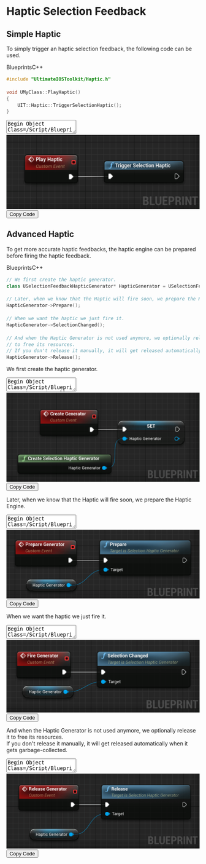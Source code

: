 # Haptic Selection Feedback

## Simple Haptic
To simply trigger an haptic selection feedback, the following code can be used.

<div class="code-switcher show-cpp-true">
<div class="switcher" >
<span class="sw-bp" onclick="switchBp()">Blueprints</span><span class="sw-cpp" onclick="switchCpp()">C++</span>
</div>
<div class="cpp">

```cpp
#include "UltimateIOSToolkit/Haptic.h"

void UMyClass::PlayHaptic()
{
    UIT::Haptic::TriggerSelectionHaptic();
}
```

</div>
<div class="bp">
<div class="bpcode">
<textarea readonly>
Begin Object Class=/Script/BlueprintGraph.K2Node_CustomEvent Name="K2Node_CustomEvent_16"
   CustomFunctionName="Play Haptic"
   NodePosX=9440
   NodePosY=-2272
   NodeGuid=3327ACAB46EA2F8F99FA489C36966B99
   CustomProperties Pin (PinId=989E888641F191500B91119698FDAE64,PinName="OutputDelegate",Direction="EGPD_Output",PinType.PinCategory="delegate",PinType.PinSubCategory="",PinType.PinSubCategoryObject=None,PinType.PinSubCategoryMemberReference=(),PinType.PinValueType=(),PinType.ContainerType=None,PinType.bIsReference=False,PinType.bIsConst=False,PinType.bIsWeakPointer=False,PinType.bIsUObjectWrapper=False,PersistentGuid=00000000000000000000000000000000,bHidden=False,bNotConnectable=False,bDefaultValueIsReadOnly=False,bDefaultValueIsIgnored=False,bAdvancedView=False,bOrphanedPin=False,)
   CustomProperties Pin (PinId=AFCEF65246313A8BCB3ED58E3A510626,PinName="then",Direction="EGPD_Output",PinType.PinCategory="exec",PinType.PinSubCategory="",PinType.PinSubCategoryObject=None,PinType.PinSubCategoryMemberReference=(),PinType.PinValueType=(),PinType.ContainerType=None,PinType.bIsReference=False,PinType.bIsConst=False,PinType.bIsWeakPointer=False,PinType.bIsUObjectWrapper=False,LinkedTo=(K2Node_CallFunction_53 0B77A368420F86C2FA4C7596B73D2D4F,),PersistentGuid=00000000000000000000000000000000,bHidden=False,bNotConnectable=False,bDefaultValueIsReadOnly=False,bDefaultValueIsIgnored=False,bAdvancedView=False,bOrphanedPin=False,)
End Object
Begin Object Class=/Script/BlueprintGraph.K2Node_CallFunction Name="K2Node_CallFunction_53"
   FunctionReference=(MemberParent=Class'"/Script/UltimateIOSToolkit.UltimateIOSToolkitBlueprintLibrary"',MemberName="TriggerSelectionHaptic")
   NodePosX=9648
   NodePosY=-2256
   NodeGuid=F3C9DF164B57A53607683CBBF2425B95
   CustomProperties Pin (PinId=0B77A368420F86C2FA4C7596B73D2D4F,PinName="execute",PinToolTip="\nExec",PinType.PinCategory="exec",PinType.PinSubCategory="",PinType.PinSubCategoryObject=None,PinType.PinSubCategoryMemberReference=(),PinType.PinValueType=(),PinType.ContainerType=None,PinType.bIsReference=False,PinType.bIsConst=False,PinType.bIsWeakPointer=False,PinType.bIsUObjectWrapper=False,LinkedTo=(K2Node_CustomEvent_16 AFCEF65246313A8BCB3ED58E3A510626,),PersistentGuid=00000000000000000000000000000000,bHidden=False,bNotConnectable=False,bDefaultValueIsReadOnly=False,bDefaultValueIsIgnored=False,bAdvancedView=False,bOrphanedPin=False,)
   CustomProperties Pin (PinId=8331B1534ABE3794C984E799D29C8FF1,PinName="then",PinToolTip="\nExec",Direction="EGPD_Output",PinType.PinCategory="exec",PinType.PinSubCategory="",PinType.PinSubCategoryObject=None,PinType.PinSubCategoryMemberReference=(),PinType.PinValueType=(),PinType.ContainerType=None,PinType.bIsReference=False,PinType.bIsConst=False,PinType.bIsWeakPointer=False,PinType.bIsUObjectWrapper=False,PersistentGuid=00000000000000000000000000000000,bHidden=False,bNotConnectable=False,bDefaultValueIsReadOnly=False,bDefaultValueIsIgnored=False,bAdvancedView=False,bOrphanedPin=False,)
   CustomProperties Pin (PinId=E7C6BCD84769C32D9A752E83855A79EB,PinName="self",PinFriendlyName=NSLOCTEXT("K2Node", "Target", "Target"),PinToolTip="Target\nUltimate IOSToolkit Blueprint Library Object Reference",PinType.PinCategory="object",PinType.PinSubCategory="",PinType.PinSubCategoryObject=Class'"/Script/UltimateIOSToolkit.UltimateIOSToolkitBlueprintLibrary"',PinType.PinSubCategoryMemberReference=(),PinType.PinValueType=(),PinType.ContainerType=None,PinType.bIsReference=False,PinType.bIsConst=False,PinType.bIsWeakPointer=False,PinType.bIsUObjectWrapper=False,DefaultObject="/Script/UltimateIOSToolkit.Default__UltimateIOSToolkitBlueprintLibrary",PersistentGuid=00000000000000000000000000000000,bHidden=True,bNotConnectable=False,bDefaultValueIsReadOnly=False,bDefaultValueIsIgnored=False,bAdvancedView=False,bOrphanedPin=False,)
End Object
</textarea>
<img src="_images/TriggerSelectionHaptic.png"/>
<button onclick="copyBlueprintCode(this)">Copy Code</button>
</div>
</div>
</div>


## Advanced Haptic
To get more accurate haptic feedbacks, the haptic engine can be prepared before firing the haptic feedback.

<div class="code-switcher show-cpp-true">
<div class="switcher" >
<span class="sw-bp" onclick="switchBp()">Blueprints</span><span class="sw-cpp" onclick="switchCpp()">C++</span>
</div>
<div class="cpp">

```cpp
// We first create the haptic generator.
class USelectionFeedbackHapticGenerator* HapticGenerator = USelectionFeedbackHapticGenerator::CreateSelectionHapticGenerator();

// Later, when we know that the Haptic will fire soon, we prepare the Haptic Engine.
HapticGenerator->Prepare();

// When we want the haptic we just fire it.
HapticGenerator->SelectionChanged();

// And when the Haptic Generator is not used anymore, we optionally release it 
// to free its resources. 
// If you don't release it manually, it will get released automatically when garbage-collected.
HapticGenerator->Release();
```

</div>
<div class="bp">

We first create the haptic generator. 

<div class="bpcode">
    <textarea readonly>
Begin Object Class=/Script/BlueprintGraph.K2Node_CallFunction Name="K2Node_CallFunction_33"
   bIsPureFunc=True
   FunctionReference=(MemberParent=Class'"/Script/UltimateIOSToolkit.SelectionFeedbackHapticGenerator"',MemberName="CreateSelectionHapticGenerator")
   NodePosX=9232
   NodePosY=-3392
   NodeGuid=062B6E184C4EA631A38546ACD148DE0C
   CustomProperties Pin (PinId=7B53ACE442E629638554E3978F8545CD,PinName="self",PinFriendlyName=NSLOCTEXT("K2Node", "Target", "Target"),PinToolTip="Target\nSelection Haptic Generator Object Reference",PinType.PinCategory="object",PinType.PinSubCategory="",PinType.PinSubCategoryObject=Class'"/Script/UltimateIOSToolkit.SelectionFeedbackHapticGenerator"',PinType.PinSubCategoryMemberReference=(),PinType.PinValueType=(),PinType.ContainerType=None,PinType.bIsReference=False,PinType.bIsConst=False,PinType.bIsWeakPointer=False,PinType.bIsUObjectWrapper=False,DefaultObject="/Script/UltimateIOSToolkit.Default__SelectionFeedbackHapticGenerator",PersistentGuid=00000000000000000000000000000000,bHidden=True,bNotConnectable=False,bDefaultValueIsReadOnly=False,bDefaultValueIsIgnored=False,bAdvancedView=False,bOrphanedPin=False,)
   CustomProperties Pin (PinId=E7DCB981404788BA184A06A4137F5827,PinName="ReturnValue",PinFriendlyName=NSLOCTEXT("", "57ADFAD54D0A56AECA523295C875500D", "Haptic Generator"),PinToolTip="Haptic Generator\nSelection Haptic Generator Object Reference\n\nCreates a new Selection Feedback Haptic Generator.",Direction="EGPD_Output",PinType.PinCategory="object",PinType.PinSubCategory="",PinType.PinSubCategoryObject=Class'"/Script/UltimateIOSToolkit.SelectionFeedbackHapticGenerator"',PinType.PinSubCategoryMemberReference=(),PinType.PinValueType=(),PinType.ContainerType=None,PinType.bIsReference=False,PinType.bIsConst=False,PinType.bIsWeakPointer=False,PinType.bIsUObjectWrapper=False,LinkedTo=(K2Node_VariableSet_0 524F66D849D6735CEB62E1AE146E9B76,),PersistentGuid=00000000000000000000000000000000,bHidden=False,bNotConnectable=False,bDefaultValueIsReadOnly=False,bDefaultValueIsIgnored=False,bAdvancedView=False,bOrphanedPin=False,)
End Object
Begin Object Class=/Script/BlueprintGraph.K2Node_VariableSet Name="K2Node_VariableSet_0"
   VariableReference=(MemberName="Haptic Generator",MemberGuid=F7673B4D49C6933B3AE76EB7A6AE1F54,bSelfContext=True)
   NodePosX=9520
   NodePosY=-3488
   NodeGuid=A2CFE27C4BF1ABB168B18695F18CD612
   CustomProperties Pin (PinId=92FB85034A47218DD477559895E4B8BB,PinName="execute",PinType.PinCategory="exec",PinType.PinSubCategory="",PinType.PinSubCategoryObject=None,PinType.PinSubCategoryMemberReference=(),PinType.PinValueType=(),PinType.ContainerType=None,PinType.bIsReference=False,PinType.bIsConst=False,PinType.bIsWeakPointer=False,PinType.bIsUObjectWrapper=False,LinkedTo=(K2Node_CustomEvent_18 4474229543D987F0AFA79C8596E2D015,),PersistentGuid=00000000000000000000000000000000,bHidden=False,bNotConnectable=False,bDefaultValueIsReadOnly=False,bDefaultValueIsIgnored=False,bAdvancedView=False,bOrphanedPin=False,)
   CustomProperties Pin (PinId=8EC458304D129AE71263639128AD3B8A,PinName="then",Direction="EGPD_Output",PinType.PinCategory="exec",PinType.PinSubCategory="",PinType.PinSubCategoryObject=None,PinType.PinSubCategoryMemberReference=(),PinType.PinValueType=(),PinType.ContainerType=None,PinType.bIsReference=False,PinType.bIsConst=False,PinType.bIsWeakPointer=False,PinType.bIsUObjectWrapper=False,PersistentGuid=00000000000000000000000000000000,bHidden=False,bNotConnectable=False,bDefaultValueIsReadOnly=False,bDefaultValueIsIgnored=False,bAdvancedView=False,bOrphanedPin=False,)
   CustomProperties Pin (PinId=524F66D849D6735CEB62E1AE146E9B76,PinName="Haptic Generator",PinType.PinCategory="object",PinType.PinSubCategory="",PinType.PinSubCategoryObject=Class'"/Script/UltimateIOSToolkit.SelectionFeedbackHapticGenerator"',PinType.PinSubCategoryMemberReference=(),PinType.PinValueType=(),PinType.ContainerType=None,PinType.bIsReference=False,PinType.bIsConst=False,PinType.bIsWeakPointer=False,PinType.bIsUObjectWrapper=False,LinkedTo=(K2Node_CallFunction_33 E7DCB981404788BA184A06A4137F5827,),PersistentGuid=00000000000000000000000000000000,bHidden=False,bNotConnectable=False,bDefaultValueIsReadOnly=False,bDefaultValueIsIgnored=False,bAdvancedView=False,bOrphanedPin=False,)
   CustomProperties Pin (PinId=63EC4BE0498D8BA914FE2E87FCDCF252,PinName="self",PinFriendlyName=NSLOCTEXT("K2Node", "Target", "Target"),PinType.PinCategory="object",PinType.PinSubCategory="",PinType.PinSubCategoryObject=BlueprintGeneratedClass'"/Game/DemoActor.DemoActor_C"',PinType.PinSubCategoryMemberReference=(),PinType.PinValueType=(),PinType.ContainerType=None,PinType.bIsReference=False,PinType.bIsConst=False,PinType.bIsWeakPointer=False,PinType.bIsUObjectWrapper=False,PersistentGuid=00000000000000000000000000000000,bHidden=True,bNotConnectable=False,bDefaultValueIsReadOnly=False,bDefaultValueIsIgnored=False,bAdvancedView=False,bOrphanedPin=False,)
   CustomProperties Pin (PinId=A6061F174759047A846575A91716DA6B,PinName="Output_Get",PinToolTip="Retrieves the value of the variable, can use instead of a separate Get node",Direction="EGPD_Output",PinType.PinCategory="object",PinType.PinSubCategory="",PinType.PinSubCategoryObject=Class'"/Script/UltimateIOSToolkit.SelectionFeedbackHapticGenerator"',PinType.PinSubCategoryMemberReference=(),PinType.PinValueType=(),PinType.ContainerType=None,PinType.bIsReference=False,PinType.bIsConst=False,PinType.bIsWeakPointer=False,PinType.bIsUObjectWrapper=False,PersistentGuid=00000000000000000000000000000000,bHidden=False,bNotConnectable=False,bDefaultValueIsReadOnly=False,bDefaultValueIsIgnored=False,bAdvancedView=False,bOrphanedPin=False,)
End Object
Begin Object Class=/Script/BlueprintGraph.K2Node_CustomEvent Name="K2Node_CustomEvent_18"
   CustomFunctionName="Create Generator"
   NodePosX=9296
   NodePosY=-3520
   NodeGuid=CDC839594678F5B8EE98EB86C170392E
   CustomProperties Pin (PinId=ED45C1B249F1B87BCEFF8488ADE2B6A8,PinName="OutputDelegate",Direction="EGPD_Output",PinType.PinCategory="delegate",PinType.PinSubCategory="",PinType.PinSubCategoryObject=None,PinType.PinSubCategoryMemberReference=(),PinType.PinValueType=(),PinType.ContainerType=None,PinType.bIsReference=False,PinType.bIsConst=False,PinType.bIsWeakPointer=False,PinType.bIsUObjectWrapper=False,PersistentGuid=00000000000000000000000000000000,bHidden=False,bNotConnectable=False,bDefaultValueIsReadOnly=False,bDefaultValueIsIgnored=False,bAdvancedView=False,bOrphanedPin=False,)
   CustomProperties Pin (PinId=4474229543D987F0AFA79C8596E2D015,PinName="then",Direction="EGPD_Output",PinType.PinCategory="exec",PinType.PinSubCategory="",PinType.PinSubCategoryObject=None,PinType.PinSubCategoryMemberReference=(),PinType.PinValueType=(),PinType.ContainerType=None,PinType.bIsReference=False,PinType.bIsConst=False,PinType.bIsWeakPointer=False,PinType.bIsUObjectWrapper=False,LinkedTo=(K2Node_VariableSet_0 92FB85034A47218DD477559895E4B8BB,),PersistentGuid=00000000000000000000000000000000,bHidden=False,bNotConnectable=False,bDefaultValueIsReadOnly=False,bDefaultValueIsIgnored=False,bAdvancedView=False,bOrphanedPin=False,)
End Object
    </textarea>
    <img src="_images/CreateSelectionHapticGenerator.png"/>
    <button onclick="copyBlueprintCode(this)">Copy Code</button>
</div>

Later, when we know that the Haptic will fire soon, we prepare the Haptic Engine.

<div class="bpcode">
    <textarea readonly>
Begin Object Class=/Script/BlueprintGraph.K2Node_CustomEvent Name="K2Node_CustomEvent_20"
   CustomFunctionName="Prepare Generator"
   NodePosX=8240
   NodePosY=-3216
   NodeGuid=5C09115E433230934D8C0E8A030F741A
   CustomProperties Pin (PinId=665BE8E9452B82F56DC042B28B43228F,PinName="OutputDelegate",Direction="EGPD_Output",PinType.PinCategory="delegate",PinType.PinSubCategory="",PinType.PinSubCategoryObject=None,PinType.PinSubCategoryMemberReference=(),PinType.PinValueType=(),PinType.ContainerType=None,PinType.bIsReference=False,PinType.bIsConst=False,PinType.bIsWeakPointer=False,PinType.bIsUObjectWrapper=False,PersistentGuid=00000000000000000000000000000000,bHidden=False,bNotConnectable=False,bDefaultValueIsReadOnly=False,bDefaultValueIsIgnored=False,bAdvancedView=False,bOrphanedPin=False,)
   CustomProperties Pin (PinId=8EA8365E4BAE2FD83D0F75B4DE5F06B2,PinName="then",Direction="EGPD_Output",PinType.PinCategory="exec",PinType.PinSubCategory="",PinType.PinSubCategoryObject=None,PinType.PinSubCategoryMemberReference=(),PinType.PinValueType=(),PinType.ContainerType=None,PinType.bIsReference=False,PinType.bIsConst=False,PinType.bIsWeakPointer=False,PinType.bIsUObjectWrapper=False,LinkedTo=(K2Node_CallFunction_41 F82EF8B24D798A3BEFB585A94ACB92D2,),PersistentGuid=00000000000000000000000000000000,bHidden=False,bNotConnectable=False,bDefaultValueIsReadOnly=False,bDefaultValueIsIgnored=False,bAdvancedView=False,bOrphanedPin=False,)
End Object
Begin Object Class=/Script/BlueprintGraph.K2Node_VariableGet Name="K2Node_VariableGet_0"
   VariableReference=(MemberName="Haptic Generator",MemberGuid=F7673B4D49C6933B3AE76EB7A6AE1F54,bSelfContext=True)
   NodePosX=8272
   NodePosY=-3104
   NodeGuid=A093981C46F5D3216662A2A5746CB17B
   CustomProperties Pin (PinId=9E240D1C4B4CB60345B4D1BB7BA677EF,PinName="Haptic Generator",Direction="EGPD_Output",PinType.PinCategory="object",PinType.PinSubCategory="",PinType.PinSubCategoryObject=Class'"/Script/UltimateIOSToolkit.SelectionFeedbackHapticGenerator"',PinType.PinSubCategoryMemberReference=(),PinType.PinValueType=(),PinType.ContainerType=None,PinType.bIsReference=False,PinType.bIsConst=False,PinType.bIsWeakPointer=False,PinType.bIsUObjectWrapper=False,LinkedTo=(K2Node_CallFunction_41 F831F4C54C704233D20C9AA3D66610AC,),PersistentGuid=00000000000000000000000000000000,bHidden=False,bNotConnectable=False,bDefaultValueIsReadOnly=False,bDefaultValueIsIgnored=False,bAdvancedView=False,bOrphanedPin=False,)
   CustomProperties Pin (PinId=8171299241A794769AAA03A7470B74CC,PinName="self",PinFriendlyName=NSLOCTEXT("K2Node", "Target", "Target"),PinType.PinCategory="object",PinType.PinSubCategory="",PinType.PinSubCategoryObject=BlueprintGeneratedClass'"/Game/DemoActor.DemoActor_C"',PinType.PinSubCategoryMemberReference=(),PinType.PinValueType=(),PinType.ContainerType=None,PinType.bIsReference=False,PinType.bIsConst=False,PinType.bIsWeakPointer=False,PinType.bIsUObjectWrapper=False,PersistentGuid=00000000000000000000000000000000,bHidden=True,bNotConnectable=False,bDefaultValueIsReadOnly=False,bDefaultValueIsIgnored=False,bAdvancedView=False,bOrphanedPin=False,)
End Object
Begin Object Class=/Script/BlueprintGraph.K2Node_CallFunction Name="K2Node_CallFunction_41"
   FunctionReference=(MemberParent=Class'"/Script/UltimateIOSToolkit.SelectionFeedbackHapticGenerator"',MemberName="Prepare")
   NodePosX=8480
   NodePosY=-3216
   NodeGuid=AD89142F46EAF85365973F980668AFAB
   CustomProperties Pin (PinId=F82EF8B24D798A3BEFB585A94ACB92D2,PinName="execute",PinToolTip="\nExec",PinType.PinCategory="exec",PinType.PinSubCategory="",PinType.PinSubCategoryObject=None,PinType.PinSubCategoryMemberReference=(),PinType.PinValueType=(),PinType.ContainerType=None,PinType.bIsReference=False,PinType.bIsConst=False,PinType.bIsWeakPointer=False,PinType.bIsUObjectWrapper=False,LinkedTo=(K2Node_CustomEvent_20 8EA8365E4BAE2FD83D0F75B4DE5F06B2,),PersistentGuid=00000000000000000000000000000000,bHidden=False,bNotConnectable=False,bDefaultValueIsReadOnly=False,bDefaultValueIsIgnored=False,bAdvancedView=False,bOrphanedPin=False,)
   CustomProperties Pin (PinId=FEFAF37B450E7A972B0B26A4B3C378CF,PinName="then",PinToolTip="\nExec",Direction="EGPD_Output",PinType.PinCategory="exec",PinType.PinSubCategory="",PinType.PinSubCategoryObject=None,PinType.PinSubCategoryMemberReference=(),PinType.PinValueType=(),PinType.ContainerType=None,PinType.bIsReference=False,PinType.bIsConst=False,PinType.bIsWeakPointer=False,PinType.bIsUObjectWrapper=False,PersistentGuid=00000000000000000000000000000000,bHidden=False,bNotConnectable=False,bDefaultValueIsReadOnly=False,bDefaultValueIsIgnored=False,bAdvancedView=False,bOrphanedPin=False,)
   CustomProperties Pin (PinId=F831F4C54C704233D20C9AA3D66610AC,PinName="self",PinFriendlyName=NSLOCTEXT("K2Node", "Target", "Target"),PinToolTip="Target\nSelection Haptic Generator Object Reference",PinType.PinCategory="object",PinType.PinSubCategory="",PinType.PinSubCategoryObject=Class'"/Script/UltimateIOSToolkit.SelectionFeedbackHapticGenerator"',PinType.PinSubCategoryMemberReference=(),PinType.PinValueType=(),PinType.ContainerType=None,PinType.bIsReference=False,PinType.bIsConst=False,PinType.bIsWeakPointer=False,PinType.bIsUObjectWrapper=False,LinkedTo=(K2Node_VariableGet_0 9E240D1C4B4CB60345B4D1BB7BA677EF,),PersistentGuid=00000000000000000000000000000000,bHidden=False,bNotConnectable=False,bDefaultValueIsReadOnly=False,bDefaultValueIsIgnored=False,bAdvancedView=False,bOrphanedPin=False,)
End Object
    </textarea>
    <img src="_images/PrepareSelectionHapticGenerator.png"/>
    <button onclick="copyBlueprintCode(this)">Copy Code</button>
</div>

When we want the haptic we just fire it.

<div class="bpcode">
    <textarea readonly>
Begin Object Class=/Script/BlueprintGraph.K2Node_VariableGet Name="K2Node_VariableGet_2"
   VariableReference=(MemberName="Haptic Generator",MemberGuid=F7673B4D49C6933B3AE76EB7A6AE1F54,bSelfContext=True)
   NodePosX=8512
   NodePosY=-2896
   NodeGuid=D92CC6A64D69CDF8D7244BA3E46E36A3
   CustomProperties Pin (PinId=9829933B455CBB64955CC68951782776,PinName="Haptic Generator",Direction="EGPD_Output",PinType.PinCategory="object",PinType.PinSubCategory="",PinType.PinSubCategoryObject=Class'"/Script/UltimateIOSToolkit.SelectionFeedbackHapticGenerator"',PinType.PinSubCategoryMemberReference=(),PinType.PinValueType=(),PinType.ContainerType=None,PinType.bIsReference=False,PinType.bIsConst=False,PinType.bIsWeakPointer=False,PinType.bIsUObjectWrapper=False,LinkedTo=(K2Node_CallFunction_52 4C618DBE4A8DFA330677A98734209570,),PersistentGuid=00000000000000000000000000000000,bHidden=False,bNotConnectable=False,bDefaultValueIsReadOnly=False,bDefaultValueIsIgnored=False,bAdvancedView=False,bOrphanedPin=False,)
   CustomProperties Pin (PinId=798C91874B64E5259FD0DAA720AA3540,PinName="self",PinFriendlyName=NSLOCTEXT("K2Node", "Target", "Target"),PinType.PinCategory="object",PinType.PinSubCategory="",PinType.PinSubCategoryObject=BlueprintGeneratedClass'"/Game/DemoActor.DemoActor_C"',PinType.PinSubCategoryMemberReference=(),PinType.PinValueType=(),PinType.ContainerType=None,PinType.bIsReference=False,PinType.bIsConst=False,PinType.bIsWeakPointer=False,PinType.bIsUObjectWrapper=False,PersistentGuid=00000000000000000000000000000000,bHidden=True,bNotConnectable=False,bDefaultValueIsReadOnly=False,bDefaultValueIsIgnored=False,bAdvancedView=False,bOrphanedPin=False,)
End Object
Begin Object Class=/Script/BlueprintGraph.K2Node_CallFunction Name="K2Node_CallFunction_52"
   FunctionReference=(MemberParent=Class'"/Script/UltimateIOSToolkit.SelectionFeedbackHapticGenerator"',MemberName="SelectionChanged")
   NodePosX=8720
   NodePosY=-2992
   NodeGuid=C9CC52F3441A4C78F29D0BB602658189
   CustomProperties Pin (PinId=DD4E218F4A5B9EB46B88AC8F16CC6A4E,PinName="execute",PinToolTip="\nExec",PinType.PinCategory="exec",PinType.PinSubCategory="",PinType.PinSubCategoryObject=None,PinType.PinSubCategoryMemberReference=(),PinType.PinValueType=(),PinType.ContainerType=None,PinType.bIsReference=False,PinType.bIsConst=False,PinType.bIsWeakPointer=False,PinType.bIsUObjectWrapper=False,LinkedTo=(K2Node_CustomEvent_21 3B57FEC640211772BB40EC88B60D2ADF,),PersistentGuid=00000000000000000000000000000000,bHidden=False,bNotConnectable=False,bDefaultValueIsReadOnly=False,bDefaultValueIsIgnored=False,bAdvancedView=False,bOrphanedPin=False,)
   CustomProperties Pin (PinId=706E6F7B4111C7FB2349B9B3DC28E9D8,PinName="then",PinToolTip="\nExec",Direction="EGPD_Output",PinType.PinCategory="exec",PinType.PinSubCategory="",PinType.PinSubCategoryObject=None,PinType.PinSubCategoryMemberReference=(),PinType.PinValueType=(),PinType.ContainerType=None,PinType.bIsReference=False,PinType.bIsConst=False,PinType.bIsWeakPointer=False,PinType.bIsUObjectWrapper=False,PersistentGuid=00000000000000000000000000000000,bHidden=False,bNotConnectable=False,bDefaultValueIsReadOnly=False,bDefaultValueIsIgnored=False,bAdvancedView=False,bOrphanedPin=False,)
   CustomProperties Pin (PinId=4C618DBE4A8DFA330677A98734209570,PinName="self",PinFriendlyName=NSLOCTEXT("K2Node", "Target", "Target"),PinToolTip="Target\nSelection Haptic Generator Object Reference",PinType.PinCategory="object",PinType.PinSubCategory="",PinType.PinSubCategoryObject=Class'"/Script/UltimateIOSToolkit.SelectionFeedbackHapticGenerator"',PinType.PinSubCategoryMemberReference=(),PinType.PinValueType=(),PinType.ContainerType=None,PinType.bIsReference=False,PinType.bIsConst=False,PinType.bIsWeakPointer=False,PinType.bIsUObjectWrapper=False,LinkedTo=(K2Node_VariableGet_2 9829933B455CBB64955CC68951782776,),PersistentGuid=00000000000000000000000000000000,bHidden=False,bNotConnectable=False,bDefaultValueIsReadOnly=False,bDefaultValueIsIgnored=False,bAdvancedView=False,bOrphanedPin=False,)
End Object
Begin Object Class=/Script/BlueprintGraph.K2Node_CustomEvent Name="K2Node_CustomEvent_21"
   CustomFunctionName="Fire Generator"
   NodePosX=8496
   NodePosY=-2992
   NodeGuid=B1A9CCD141637DEB8321E99F5170392C
   CustomProperties Pin (PinId=FBE8FFF741EF90B552F10E8F2FA3A14E,PinName="OutputDelegate",Direction="EGPD_Output",PinType.PinCategory="delegate",PinType.PinSubCategory="",PinType.PinSubCategoryObject=None,PinType.PinSubCategoryMemberReference=(),PinType.PinValueType=(),PinType.ContainerType=None,PinType.bIsReference=False,PinType.bIsConst=False,PinType.bIsWeakPointer=False,PinType.bIsUObjectWrapper=False,PersistentGuid=00000000000000000000000000000000,bHidden=False,bNotConnectable=False,bDefaultValueIsReadOnly=False,bDefaultValueIsIgnored=False,bAdvancedView=False,bOrphanedPin=False,)
   CustomProperties Pin (PinId=3B57FEC640211772BB40EC88B60D2ADF,PinName="then",Direction="EGPD_Output",PinType.PinCategory="exec",PinType.PinSubCategory="",PinType.PinSubCategoryObject=None,PinType.PinSubCategoryMemberReference=(),PinType.PinValueType=(),PinType.ContainerType=None,PinType.bIsReference=False,PinType.bIsConst=False,PinType.bIsWeakPointer=False,PinType.bIsUObjectWrapper=False,LinkedTo=(K2Node_CallFunction_52 DD4E218F4A5B9EB46B88AC8F16CC6A4E,),PersistentGuid=00000000000000000000000000000000,bHidden=False,bNotConnectable=False,bDefaultValueIsReadOnly=False,bDefaultValueIsIgnored=False,bAdvancedView=False,bOrphanedPin=False,)
End Object
    </textarea>
    <img src="_images/FireSelectionHapticGenerator.png"/>
    <button onclick="copyBlueprintCode(this)">Copy Code</button>
</div>

And when the Haptic Generator is not used anymore, we optionally release it to free its resources.   
If you don't release it manually, it will get released automatically when it gets garbage-collected.

<div class="bpcode">
    <textarea readonly>
Begin Object Class=/Script/BlueprintGraph.K2Node_CustomEvent Name="K2Node_CustomEvent_22"
   CustomFunctionName="Release Generator"
   NodePosX=8480
   NodePosY=-3696
   NodeGuid=50121C66432486DE3F79BDA7E5239CAD
   CustomProperties Pin (PinId=19E109B94F01D04EC99E93A3DB972D02,PinName="OutputDelegate",Direction="EGPD_Output",PinType.PinCategory="delegate",PinType.PinSubCategory="",PinType.PinSubCategoryObject=None,PinType.PinSubCategoryMemberReference=(),PinType.PinValueType=(),PinType.ContainerType=None,PinType.bIsReference=False,PinType.bIsConst=False,PinType.bIsWeakPointer=False,PinType.bIsUObjectWrapper=False,PersistentGuid=00000000000000000000000000000000,bHidden=False,bNotConnectable=False,bDefaultValueIsReadOnly=False,bDefaultValueIsIgnored=False,bAdvancedView=False,bOrphanedPin=False,)
   CustomProperties Pin (PinId=7850451841D73BB2B1025789039A35D8,PinName="then",Direction="EGPD_Output",PinType.PinCategory="exec",PinType.PinSubCategory="",PinType.PinSubCategoryObject=None,PinType.PinSubCategoryMemberReference=(),PinType.PinValueType=(),PinType.ContainerType=None,PinType.bIsReference=False,PinType.bIsConst=False,PinType.bIsWeakPointer=False,PinType.bIsUObjectWrapper=False,LinkedTo=(K2Node_CallFunction_54 B78B636747D31E7F68A422A3D4AACF6D,),PersistentGuid=00000000000000000000000000000000,bHidden=False,bNotConnectable=False,bDefaultValueIsReadOnly=False,bDefaultValueIsIgnored=False,bAdvancedView=False,bOrphanedPin=False,)
End Object
Begin Object Class=/Script/BlueprintGraph.K2Node_VariableGet Name="K2Node_VariableGet_3"
   VariableReference=(MemberName="Haptic Generator",MemberGuid=F7673B4D49C6933B3AE76EB7A6AE1F54,bSelfContext=True)
   NodePosX=8512
   NodePosY=-3568
   NodeGuid=DB236DB0461D4D0369005A82B3968974
   CustomProperties Pin (PinId=441ECF0B4583F80F1A1813AF347F8701,PinName="Haptic Generator",Direction="EGPD_Output",PinType.PinCategory="object",PinType.PinSubCategory="",PinType.PinSubCategoryObject=Class'"/Script/UltimateIOSToolkit.SelectionFeedbackHapticGenerator"',PinType.PinSubCategoryMemberReference=(),PinType.PinValueType=(),PinType.ContainerType=None,PinType.bIsReference=False,PinType.bIsConst=False,PinType.bIsWeakPointer=False,PinType.bIsUObjectWrapper=False,LinkedTo=(K2Node_CallFunction_54 5608387C4BA27BA0722169975BC735B5,),PersistentGuid=00000000000000000000000000000000,bHidden=False,bNotConnectable=False,bDefaultValueIsReadOnly=False,bDefaultValueIsIgnored=False,bAdvancedView=False,bOrphanedPin=False,)
   CustomProperties Pin (PinId=4DAF717F467C45B8037F95BC8F728CB6,PinName="self",PinFriendlyName=NSLOCTEXT("K2Node", "Target", "Target"),PinType.PinCategory="object",PinType.PinSubCategory="",PinType.PinSubCategoryObject=BlueprintGeneratedClass'"/Game/DemoActor.DemoActor_C"',PinType.PinSubCategoryMemberReference=(),PinType.PinValueType=(),PinType.ContainerType=None,PinType.bIsReference=False,PinType.bIsConst=False,PinType.bIsWeakPointer=False,PinType.bIsUObjectWrapper=False,PersistentGuid=00000000000000000000000000000000,bHidden=True,bNotConnectable=False,bDefaultValueIsReadOnly=False,bDefaultValueIsIgnored=False,bAdvancedView=False,bOrphanedPin=False,)
End Object
Begin Object Class=/Script/BlueprintGraph.K2Node_CallFunction Name="K2Node_CallFunction_54"
   FunctionReference=(MemberParent=Class'"/Script/UltimateIOSToolkit.SelectionFeedbackHapticGenerator"',MemberName="Release")
   NodePosX=8720
   NodePosY=-3696
   NodeGuid=900AC5FE483A4BCEF889C5A6FCF37586
   CustomProperties Pin (PinId=B78B636747D31E7F68A422A3D4AACF6D,PinName="execute",PinToolTip="\nExec",PinType.PinCategory="exec",PinType.PinSubCategory="",PinType.PinSubCategoryObject=None,PinType.PinSubCategoryMemberReference=(),PinType.PinValueType=(),PinType.ContainerType=None,PinType.bIsReference=False,PinType.bIsConst=False,PinType.bIsWeakPointer=False,PinType.bIsUObjectWrapper=False,LinkedTo=(K2Node_CustomEvent_22 7850451841D73BB2B1025789039A35D8,),PersistentGuid=00000000000000000000000000000000,bHidden=False,bNotConnectable=False,bDefaultValueIsReadOnly=False,bDefaultValueIsIgnored=False,bAdvancedView=False,bOrphanedPin=False,)
   CustomProperties Pin (PinId=FA8C35F0449745B4D3BD168AF344592B,PinName="then",PinToolTip="\nExec",Direction="EGPD_Output",PinType.PinCategory="exec",PinType.PinSubCategory="",PinType.PinSubCategoryObject=None,PinType.PinSubCategoryMemberReference=(),PinType.PinValueType=(),PinType.ContainerType=None,PinType.bIsReference=False,PinType.bIsConst=False,PinType.bIsWeakPointer=False,PinType.bIsUObjectWrapper=False,PersistentGuid=00000000000000000000000000000000,bHidden=False,bNotConnectable=False,bDefaultValueIsReadOnly=False,bDefaultValueIsIgnored=False,bAdvancedView=False,bOrphanedPin=False,)
   CustomProperties Pin (PinId=5608387C4BA27BA0722169975BC735B5,PinName="self",PinFriendlyName=NSLOCTEXT("K2Node", "Target", "Target"),PinToolTip="Target\nSelection Haptic Generator Object Reference",PinType.PinCategory="object",PinType.PinSubCategory="",PinType.PinSubCategoryObject=Class'"/Script/UltimateIOSToolkit.SelectionFeedbackHapticGenerator"',PinType.PinSubCategoryMemberReference=(),PinType.PinValueType=(),PinType.ContainerType=None,PinType.bIsReference=False,PinType.bIsConst=False,PinType.bIsWeakPointer=False,PinType.bIsUObjectWrapper=False,LinkedTo=(K2Node_VariableGet_3 441ECF0B4583F80F1A1813AF347F8701,),PersistentGuid=00000000000000000000000000000000,bHidden=False,bNotConnectable=False,bDefaultValueIsReadOnly=False,bDefaultValueIsIgnored=False,bAdvancedView=False,bOrphanedPin=False,)
End Object
    </textarea>
    <img src="_images/ReleaseSelectionHapticGenerator.png"/>
    <button onclick="copyBlueprintCode(this)">Copy Code</button>
</div>

</div>
</div>


<script>
setTimeout(() => {
	bShowCPP = !JSON.parse(getCookie('bShowCPP'));
	switchCode();
}, 0);
</script>

